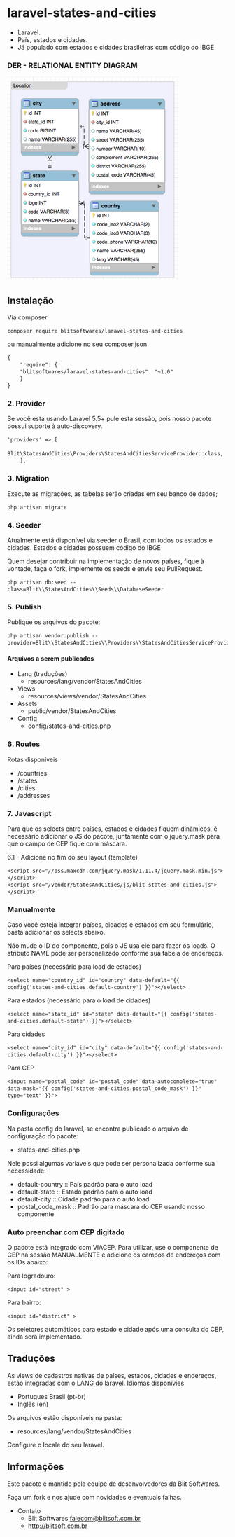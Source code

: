 # laravel-states-and-cities

- Laravel.
- País, estados e cidades. 
- Já populado com estados e cidades brasileiras com código do IBGE

### DER - RELATIONAL ENTITY DIAGRAM
![Image of Blit Softwares](./assets/der.png)

## Instalação

Via composer
 
```
composer require blitsoftwares/laravel-states-and-cities
```
 
 ou manualmente adicione no seu composer.json
 
```
{
    "require": {
    "blitsoftwares/laravel-states-and-cities": "~1.0"
    }
} 
```
  
### 2. Provider

Se você está usando Laravel 5.5+ pule esta sessão, pois nosso pacote possui suporte à auto-discovery.

```
'providers' => [
        Blit\StatesAndCities\Providers\StatesAndCitiesServiceProvider::class,
    ],
```

### 3. Migration

Execute as migrações, as tabelas serão criadas em seu banco de dados;
```
php artisan migrate 
```

### 4. Seeder

Atualmente está disponível via seeder o Brasil, com todos os estados e cidades.
Estados e cidades possuem código do IBGE

Quem desejar contribuir na implementação de novos países, fique à vontade, faça o fork, implemente os seeds e envie seu PullRequest.

```
php artisan db:seed --class=Blit\\StatesAndCities\\Seeds\\DatabaseSeeder 
```

### 5. Publish

Publique os arquivos do pacote:

```
php artisan vendor:publish --provider=Blit\\StatesAndCities\\Providers\\StatesAndCitiesServiceProvider
```
    
#### Arquivos a serem publicados

- Lang (traduções)
	- resources/lang/vendor/StatesAndCities
- Views
	- resources/views/vendor/StatesAndCities
- Assets
	- public/vendor/StatesAndCities
- Config
	- config/states-and-cities.php
	
### 6. Routes 

Rotas disponíveis

- /countries
- /states
- /cities
- /addresses

### 7. Javascript

Para que os selects entre países, estados e cidades fiquem dinâmicos, é necessário adicionar o JS do pacote, juntamente com o jquery.mask
para que o campo de CEP fique com máscara.

6.1 - Adicione no fim do seu layout (template)
```
<script src="//oss.maxcdn.com/jquery.mask/1.11.4/jquery.mask.min.js"></script>
<script src="/vendor/StatesAndCities/js/blit-states-and-cities.js"></script>
```

### Manualmente

Caso você esteja integrar países, cidades e estados em seu formulário, basta adicionar os selects abaixo.

Não mude o ID do componente, pois o JS usa ele para fazer os loads. 
O atributo NAME pode ser personalizado conforme sua tabela de endereços.

Para países (necessário para load de estados)
```
<select name="country_id" id="country" data-default="{{ config('states-and-cities.default-country') }}"></select>
```

Para estados (necessário para o load de cidades)
```
<select name="state_id" id="state" data-default="{{ config('states-and-cities.default-state') }}"></select>
```

Para cidades
```
<select name="city_id" id="city" data-default="{{ config('states-and-cities.default-city') }}"></select>
```

Para CEP
```
<input name="postal_code" id="postal_code" data-autocomplete="true" data-mask="{{ config('states-and-cities.postal_code_mask') }}" type="text" }}">
```

### Configurações

Na pasta config do laravel, se encontra publicado o arquivo de configuração do pacote:

- states-and-cities.php

Nele possi algumas variáveis que pode ser personalizada conforme sua necessidade:

- default-country :: País padrão para o auto load
- default-state :: Estado padrão para o auto load
- default-city :: Cidade padrão para o auto load
- postal_code_mask :: Padrão para máscara do CEP usando nosso componente

### Auto preenchar com CEP digitado

O pacote está integrado com VIACEP. 
Para utilizar, use o componente de CEP na sessão MANUALMENTE e adicione os campos de endereços com os IDs abaixo:

Para logradouro:
```
<input id="street" >
```

Para bairro:
```
<input id="district" >
```

Os seletores automáticos para estado e cidade após uma consulta do CEP, ainda será implementado.

## Traduções

As views de cadastros nativas de países, estados, cidades e endereços, estão integradas com o LANG do laravel.
Idiomas disponívies

- Portugues Brasil (pt-br)
- Inglês (en)

Os arquivos estão disponíveis na pasta:

- resources/lang/vendor/StatesAndCities

Configure o locale do seu laravel.

## Informações

Este pacote é mantido pela equipe de desenvolvedores da Blit Softwares.

Faça um fork e nos ajude com novidades e eventuais falhas.

- Contato
    - Blit Softwares <falecom@blitsoft.com.br>
    - http://blitsoft.com.br


